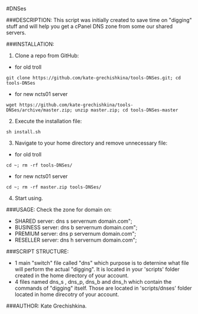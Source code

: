 #DNSes

###DESCRIPTION:
This script was initially created to save time on "digging" stuff and will help you get a cPanel DNS zone from some our shared servers.

###INSTALLATION:
1) Clone a repo from GitHub:
- for old troll
```shell
git clone https://github.com/kate-grechishkina/tools-DNSes.git; cd tools-DNSes
```
- for new ncts01 server
```shell
wget https://github.com/kate-grechishkina/tools-DNSes/archive/master.zip; unzip master.zip; cd tools-DNSes-master
```
2) Execute the installation file:
```shell
sh install.sh
```
3) Navigate to your home directory and remove unnecessary file:
- for old troll
```shell
cd ~; rm -rf tools-DNSes/
```
- for new ncts01 server
```shell
cd ~; rm -rf master.zip tools-DNSes/
```
4) Start using.

###USAGE:
Check the zone for domain on:
- SHARED server: dns s servernum domain.com";
- BUSINESS server: dns b servernum domain.com";
- PREMIUM server: dns p servernum domain.com";
- RESELLER server: dns h servernum domain.com";

###SCRIPT STRUCTURE:
- 1 main "switch" file called "dns" which purpose is to deternine what file will perform the actual "digging". It is located in your 'scripts' folder created in the home directory of your account. 
- 4 files named dns_s , dns_p, dns_b and dns_h which contain the commands of "digging" itself. Those are located in 'scripts/dnses' folder located in home direcotry of your account.

###AUTHOR: Kate Grechishkina.
